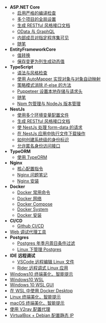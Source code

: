 - **ASP.NET Core**
  - [启用严格的编译检查](1.AspNetCore/启用严格的编译检查.md)
  - [多个项目的全局设置](1.AspNetCore/多个项目的全局设置.md)
  - [生成 RESTful 风格接口文档](1.AspNetCore/生成RESTful风格接口文档.md)
  - [OData 与 GraphQL](1.AspNetCore/OData与GraphQL.md)
  - [内部成员对指定程序集可见](1.AspNetCore/内部成员对指定程序集可见.md)
  - [随笔](1.AspNetCore/随笔.md)
- **EntityFrameworkCore**
  - [值转换](2.EntityFrameworkCore/值转换.md)
  - [保存变更为列生成动态值](2.EntityFrameworkCore/保存变更为列生成动态值.md)
- **TypeScript**
  - [语法与风格检查](3.TypeScript/语法与风格检查.md)
  - [使用 AutoMapper 实现对象与对象自动映射](3.TypeScript/使用AutoMapper实现对象与对象自动映射.md)
  - [策略模式消除 if-else 的方法](3.TypeScript/策略模式消除if-else的方法.md)
  - [Puppeteer 设置本地存储与请求头](3.TypeScript/Puppeteer设置本地存储与请求头.md)
  - [随笔](3.TypeScript/随笔.md)
  - [Npm 包管理与 NodeJs 版本管理](3.TypeScript/Npm包管理与NodeJs版本管理.md)
- **NestJs**
  - [使用多个环境变量配置文件](4.NestJs/使用多个环境变量配置文件.md)
  - [生成 RESTful 风格接口文档](4.NestJs/生成RESTful风格接口文档.md)
  - [使 NestJs 处理 form-data 的请求](4.NestJs/使NestJs处理FormData的请求.md)
  - [在 NestJs 应用中执行文件下载操作](4.NestJs/返回二进制数据使浏览器执行下载.md)
  - [如何创建系统级的身份标识](4.NestJs/如何创建系统级的身份标识.md)
  - [允许匿名身份访问接口](4.NestJs/允许匿名身份访问接口.md)
- **TypeORM**
  - [使用 TypeORM](5.TypeORM/使用TypeORM.md)
- **Nginx**
  - [核心配置指令](nginx/核心配置指令.md)
  - [Nginx 问题笔记](nginx/nginx-q.md)
  - [Nginx 安装](nginx/nginx-install.md)
- **Docker**
  - [Docker 常用命令](docker/docker.md)
  - [Docker 网络](docker/docker-network.md)
  - [Docker Compose](docker/docker-compose.md)
  - [Docker System](docker/docker-system.md)
  - [Docker 安装](docker/docker-install.md)
- **CI/CD**
  - [Github CI/CD](github/github-ci.md)
- [Web 调试代理工具](whistle.md)
- **Postgres**
  - [Postgres 年季月周日条件过滤](postgres/postgres-yqmd.md)
  - [Linux 下管理 Postgres](postgres/manage-postgres-on-linux.md)
- **IDE 远程调试**
  - [VSCode 远程编辑 Linux 文件](ides/vscode-remote-ssh.md)
  - [Rider 远程调式 Linux 应用](ides/rider-remote-debug.md)
- [Windows10 终端美化、智能提示](system/windows-terminal.md)
- [Windows10 WSL](system/windows-wsl.md)
- [Windows 10 WSL GUI](system/windows-wsl-gui.md)
- [在 WSL 中使用 Docker Desktop](system/windows-wsl-docker-desktop.md)
- [Linux 终端美化、智能提示](system/linux-zsh.md)
- [macOS 终端美化、智能提示](system/macos-zsh.md)
- [使用 V2ray 配置代理](v2ray-windows.md)
- [VirtualBox + Debian 配置静态 IP](system/VirtualBox+Debian配置静态IP.md)
